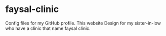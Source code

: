 # faysal-clinic
Config files for my GitHub profile. This website Design for my sister-in-low who have a clinic that name faysal clinic.
